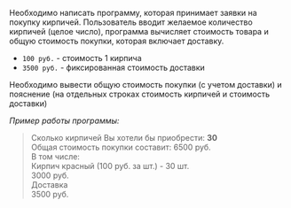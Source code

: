 Необходимо написать программу, которая принимает заявки на покупку кирпичей. Пользователь вводит желаемое количество кирпичей (целое число), программа вычисляет стоимость товара и общую стоимость покупки, которая включает доставку. 

* `100 руб.` - стоимость 1 кирпича  
* `3500 руб.` - фиксированная стоимость доставки

Необходимо вывести общую стоимость покупки (с учетом доставки) и пояснение (на отдельных строках стоимость кирпичей и стоимость доставки)

_Пример работы программы:_

> Сколько кирпичей Вы хотели бы приобрести: **30**  
> Общая стоимость покупки составит: 6500 руб.  
> В том числе:  
> Кирпич красный (100 руб. за шт.) - 30 шт.  
> 3000 руб.  
> Доставка  
> 3500 руб.  
